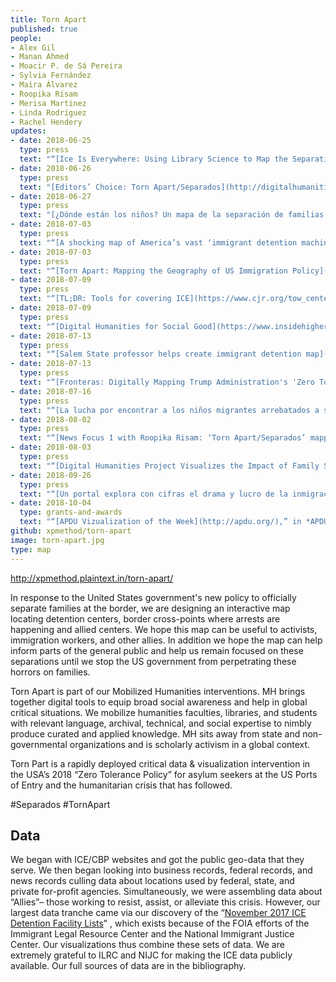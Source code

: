 ```yaml
---
title: Torn Apart
published: true
people:
- Alex Gil
- Manan Ahmed
- Moacir P. de Sá Pereira
- Sylvia Fernández
- Maira Álvarez
- Roopika Risam
- Merisa Martinez
- Linda Rodriguez
- Rachel Hendery
updates:
- date: 2018-06-25
  type: press
  text: "“[Ice Is Everywhere: Using Library Science to Map the Separation Crisis](https://www.wired.com/story/ice-is-everywhere-using-library-science-to-map-child-separation/),” in *WIRED* by Emily Dreyfuss."
- date: 2018-06-26
  type: press
  text: "[Editors’ Choice: Torn Apart/Separados](http://digitalhumanitiesnow.org/2018/06/editors-choice-torn-apart-separados/) in *Digital Humanities Now* by Editors At-Large."
- date: 2018-06-27
  type: press
  text: "[¿Dónde están los niños? Un mapa de la separación de familias migrantes](http://www.eluniversal.com.mx/mundo/mapa-en-donde-estan-los-ninos-migrantes-separados-de-sus-familias) in *El Periódico* by Sylvia Fernández."
- date: 2018-07-03
  type: press
  text: "“[A shocking map of America’s vast ‘immigrant detention machine’](https://perma.cc/3TFX-6X8D),” in *CO.DESIGN* by Katharine Schwab."
- date: 2018-07-03
  type: press
  text: "“[Torn Apart: Mapping the Geography of US Immigration Policy](http://feministing.com/2018/07/03/torn-apart-mapping-the-geography-of-u-s-immigration-policy/),” in *Feministing* by Jess Fournier."
- date: 2018-07-09
  type: press
  text: "“[TL;DR: Tools for covering ICE](https://www.cjr.org/tow_center/tldr-ice-crushers.php)” in *Columbia Journalism Review* by Sam Thielman."
- date: 2018-07-09
  type: press
  text: "“[Digital Humanities for Social Good](https://www.insidehighered.com/news/2018/07/09/when-digital-humanities-meets-activism),” in *Inside Higher Education* by Lindsay McKenzie."
- date: 2018-07-13
  type: press
  text: "“[Salem State professor helps create immigrant detention map](http://www.salemnews.com/news/local_news/salem-state-professor-helps-create-immigrant-detention-map/article_c24baed6-b0d8-59fb-9c38-386b09824616.html),” in *The Salem News* by Dustin Luca (picked up by AP)."
- date: 2018-07-13
  type: press
  text: "“[Fronteras: Digitally Mapping Trump Administration's 'Zero Tolerance' Policy](http://www.tpr.org/post/fronteras-digitally-mapping-trump-administrations-zero-tolerance-policy),” in *All Things Considered* by Norma Martinez."
- date: 2018-07-16
  type: press
  text: "“[La lucha por encontrar a los niños migrantes arrebatados a sus padres](http://www.jornada.com.mx/sin-fronteras/2018/06/26/la-lucha-por-encontrar-a-los-ninos-migrantes-arrebatados-a-sus-padres-2993.html),” in *La Jornada* by Redacción Sin Fronteras."
- date: 2018-08-02
  type: press
  text: "“[News Focus 1 with Roopika Risam: ‘Torn Apart/Separados’ mapping project for Separated families](https://player.fm/series/tbs-efm-this-morning-1273459/ep-0801-news-focus-1-with-roopika-risam-torn-apartseparados-mapping-project-for-separated-families),” in *This Morning* by Alex Jensenn."
- date: 2018-08-03
  type: press
  text: "“[Digital Humanities Project Visualizes the Impact of Family Separations](https://www.libraryjournal.com/?detailStory=180803-Digital-Humanities-Project-Visualizes-the-Impact-of-Family-Separations),” in *Library Journal* by Lisa Peet."
- date: 2018-09-26
  type: press
  text: "“[Un portal explora con cifras el drama y lucro de la inmigración en el país](https://www.efe.com/efe/america/sociedad/un-portal-explora-con-cifras-el-drama-y-lucro-de-la-inmigracion-en-pais/20000013-3761457#),” in *Library Journal* by Lisa Peet."
- date: 2018-10-04
  type: grants-and-awards
  text: "“[APDU Vizualization of the Week](http://apdu.org/),” in *APDU Weekly* - October 4, 2018."
github: xpmethod/torn-apart
image: torn-apart.jpg
type: map
---
```


<http://xpmethod.plaintext.in/torn-apart/>

In response to the United States government's new policy to officially separate families at the border, we are designing an interactive map locating detention centers, border cross-points where arrests are happening and allied centers. We hope this map can be useful to activists, immigration workers, and other allies. In addition we hope the map can help inform parts of the general public and help us remain focused on these separations until we stop the US government from perpetrating these horrors on families.

Torn Apart is part of our Mobilized Humanities interventions. MH brings together digital tools to equip broad social awareness and help in global critical situations. We mobilize humanities faculties, libraries, and students with relevant language, archival, technical, and social expertise to nimbly produce curated and applied knowledge. MH sits away from state and non-governmental organizations and is scholarly activism in a global context.

Torn Part is a rapidly deployed critical data & visualization intervention in the USA’s 2018 “Zero Tolerance Policy” for asylum seekers at the US Ports of Entry and the humanitarian crisis that has followed.

\#Separados \#TornApart

## Data

We began with ICE/CBP websites and got the public geo-data that they serve. We then began looking into business records, federal records, and news records culling data about locations used by federal, state, and private for-profit agencies. Simultaneously, we were assembling data about “Allies”– those working to resist, assist, or alleviate this crisis. However, our largest data tranche came via our discovery of the “[November 2017 ICE Detention Facility Lists][1]” , which exists because of the FOIA efforts of the Immigrant Legal Resource Center and the National Immigrant Justice Center. Our visualizations thus combine these sets of data. We are extremely grateful to ILRC and NIJC for making the ICE data publicly available. Our full sources of data are in the bibliography.

[1]: https://immigrantjustice.org/staff/blog/ice-released-its-most-comprehensive-immigration-detention-data-yet
